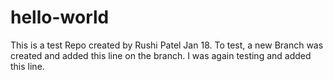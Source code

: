 # hello-world
This is a test Repo created by Rushi Patel Jan 18.
To test, a new Branch was created and added this line on the branch.
I was again testing and added this line.
